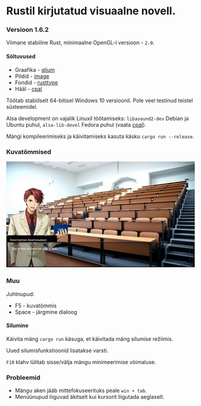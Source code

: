 # Rustil kirjutatud visuaalne novell.

### Versioon 1.6.2

Viimane stabiilne Rust, minimaalne OpenGL-i versioon - `2.0`.

#### Sõltuvused
 - Graafika - [glium](https://github.com/glium/glium)
 - Pildid - [image](https://github.com/image-rs/image)
 - Fondid - [rusttype](https://gitlab.redox-os.org/redox-os/rusttype)
 - Hääl - [cpal](https://github.com/RustAudio/cpal)

Töötab stabiilselt 64-bitisel Windows 10 versioonil. Pole veel testinud teistel süsteemidel.

Alsa development on vajalik Linuxil töötamiseks:  `libasound2-dev` Debian ja Ubuntu puhul, `alsa-lib-devel` Fedora puhul (vaata [cpal](https://github.com/RustAudio/cpal)).

Mängi kompileerimiseks ja käivitamiseks kasuta käsku `cargo run --release`.

### Kuvatõmmised
![screenshot1](./screenshots/screenshot0.png)

### Muu

Juhtnupud:
 - F5 - kuvatõmmis
 - Space - järgmine dialoog

#### Silumine

Käivita mäng `cargo run` käsuga, et käivitada mäng silumise režiimis.

Uued silumisfunkstioonid lisatakse varsti.

`F10` klahv lülitab sisse/välja mängu minimeerimise võimaluse. 

### Probleemid
 - Mängu aken jääb mittefokuseerituks peale `win + tab`.
 - Menüünupud liiguvad äkitselt kui kursorit liigutada aeglaselt.
